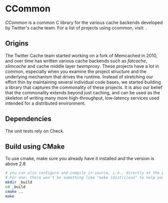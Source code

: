 # CCommon

*CCommon* is a common C library for the various cache backends developed by Twitter's cache team. For a list of projects using ccommon, visit: .

## Origins
The Twitter Cache team started working on a fork of Memcached in 2010, and over time has written various cache backends such as *fatcache*, *slimcache* and cache middle layer *twemproxy*. These projects have a lot in common, especially when you examine the project structure and the underlying mechanism that drives the runtime. Instead of stretching our effort thin by maintaining several individual code bases, we started building a library that captures the commonality of these projects. It is also our belief that the commonality extends beyond just caching, and can be used as the skeleton of writing many more high-throughput, low-latency services used intended for a distributed environment.

## Dependencies
The unit tests rely on Check.

## Build using CMake
To use cmake, make sure you already have it installed and the version is above 2.8
```bash
# you can also configure and compile in-source, i.e., directly at the project top level, but out-of-source compile is strongly encouraged by CMake.
# For one: there won't be something like "make (dist)clean" to help you clean up the mess afterwards
mkdir _build
cd _build
cmake ..
make
```
